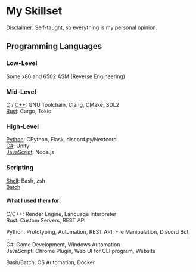 
# My Skillset

Disclaimer: Self-taught, so everything is my personal opinion.

## Programming Languages

### Low-Level

Some x86 and 6502 ASM (Reverse Engineering)

### Mid-Level

[C](https://en.cppreference.com/w/c) / [C++](https://en.cppreference.com/w/cpp): GNU Toolchain, Clang, CMake, SDL2  
[Rust](https://www.rust-lang.org): Cargo, Tokio  

### High-Level

[Python](https://www.python.org): CPython, Flask, discord.py/Nextcord  
[C#](https://learn.microsoft.com/en-us/dotnet/csharp/): Unity  
[JavaScript](https://en.wikipedia.org/wiki/JavaScript): Node.js  

### Scripting

[Shell](https://www.gnu.org/software/bash/): Bash, zsh  
[Batch](https://learn.microsoft.com/en-us/windows-server/administration/windows-commands/windows-commands)  

#### What I used them for:

C/C++: Render Engine, Language Interpreter  
Rust: Custom Servers, REST API  

Python: Prototyping, Automation, REST API, File Manipulation, Discord Bot, ...  
C#: Game Development, Windows Automation  
JavaScript: Chrome Plugin, Web UI for CLI program, Website  

Bash/Batch: OS Automation, Docker
